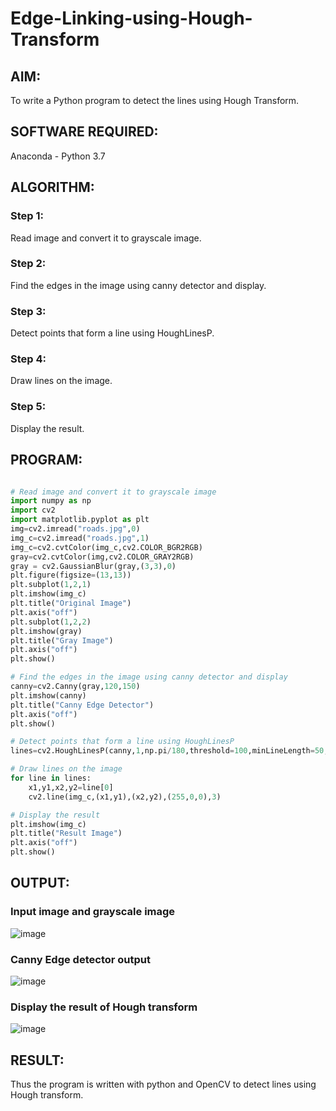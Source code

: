 # Edge-Linking-using-Hough-Transform
## AIM:
To write a Python program to detect the lines using Hough Transform.

## SOFTWARE REQUIRED:
Anaconda - Python 3.7

## ALGORITHM:
### Step 1:
Read image and convert it to grayscale image.

### Step 2:
Find the edges in the image using canny detector and display.

### Step 3:
Detect points that form a line using HoughLinesP.

### Step 4:
Draw lines on the image.

### Step 5:
Display the result.

## PROGRAM:
```Python

# Read image and convert it to grayscale image
import numpy as np
import cv2
import matplotlib.pyplot as plt
img=cv2.imread("roads.jpg",0)
img_c=cv2.imread("roads.jpg",1)
img_c=cv2.cvtColor(img_c,cv2.COLOR_BGR2RGB)
gray=cv2.cvtColor(img,cv2.COLOR_GRAY2RGB)
gray = cv2.GaussianBlur(gray,(3,3),0)
plt.figure(figsize=(13,13))
plt.subplot(1,2,1)
plt.imshow(img_c)
plt.title("Original Image")
plt.axis("off")
plt.subplot(1,2,2)
plt.imshow(gray)
plt.title("Gray Image")
plt.axis("off")
plt.show()

# Find the edges in the image using canny detector and display
canny=cv2.Canny(gray,120,150)
plt.imshow(canny)
plt.title("Canny Edge Detector")
plt.axis("off")
plt.show()

# Detect points that form a line using HoughLinesP
lines=cv2.HoughLinesP(canny,1,np.pi/180,threshold=100,minLineLength=50,maxLineGap=250)

# Draw lines on the image
for line in lines:
    x1,y1,x2,y2=line[0]
    cv2.line(img_c,(x1,y1),(x2,y2),(255,0,0),3)

# Display the result
plt.imshow(img_c)
plt.title("Result Image")
plt.axis("off")
plt.show()

```

## OUTPUT:

### Input image and grayscale image

![image](https://user-images.githubusercontent.com/75235159/169636707-bf829782-b182-4855-a625-5623b82465d2.png)

### Canny Edge detector output

![image](https://user-images.githubusercontent.com/75235159/169636715-4e1eee1e-ff0f-4d05-bded-553dc1f25875.png)


### Display the result of Hough transform

![image](https://user-images.githubusercontent.com/75235159/169636722-271d2ba1-d6f7-4efc-805f-39432f5a29ae.png)


## RESULT:
Thus the program is written with python and OpenCV to detect lines using Hough transform. 
